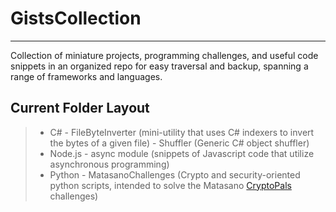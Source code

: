 GistsCollection
===================
----------

Collection of miniature projects, programming challenges, and useful code snippets in an organized repo for easy traversal and backup, spanning a range of frameworks and languages.

Current Folder Layout
-------------

> - C#
	- FileByteInverter (mini-utility that uses C# indexers to invert the bytes of a given file)
	- Shuffler (Generic C# object shuffler)
> - Node.js
	- async module (snippets of Javascript code that utilize asynchronous programming)
> - Python
	- MatasanoChallenges (Crypto and security-oriented python scripts, intended to solve the Matasano [CryptoPals](http://cryptopals.com/) challenges)